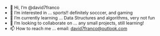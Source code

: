 - 👋 Hi, I’m @david7franco
- 👀 I’m interested in ... sports!! definitely socccer, and gaming
- 🌱 I’m currently learning ... Data Structures and algorithms, very not fun
- 💞️ I’m looking to collaborate on ... any small projects, still learning!
- 📫 How to reach me ... email: david7franco@outlook.com 

<!---
david7franco/david7franco is a ✨ special ✨ repository because its `README.md` (this file) appears on your GitHub profile.
You can click the Preview link to take a look at your changes.
--->
